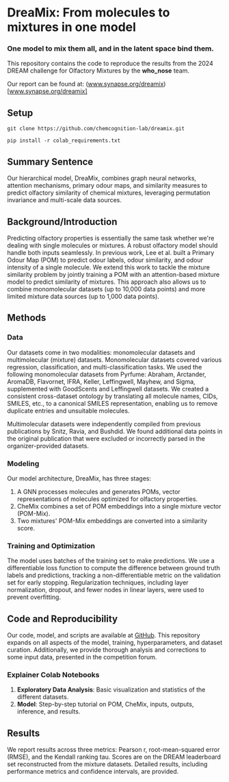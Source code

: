 # DreaMix: From molecules to mixtures in one model
### One model to mix them all, and in the latent space bind them. 

This repository contains the code to reproduce the results from the 2024 DREAM challenge for Olfactory Mixtures by the **who_nose** team.

Our report can be found at: (www.synapse.org/dreamix)[www.synapse.org/dreamix]

## Setup
```
git clone https://github.com/chemcognition-lab/dreamix.git

pip install -r colab_requirements.txt
```

## Summary Sentence
Our hierarchical model, DreaMix, combines graph neural networks, attention mechanisms, primary odour maps, and similarity measures to predict olfactory similarity of chemical mixtures, leveraging permutation invariance and multi-scale data sources.

## Background/Introduction
Predicting olfactory properties is essentially the same task whether we're dealing with single molecules or mixtures. A robust olfactory model should handle both inputs seamlessly. In previous work, Lee et al. built a Primary Odour Map (POM) to predict odour labels, odour similarity, and odour intensity of a single molecule. We extend this work to tackle the mixture similarity problem by jointly training a POM with an attention-based mixture model to predict similarity of mixtures. This approach also allows us to combine monomolecular datasets (up to 10,000 data points) and more limited mixture data sources (up to 1,000 data points).

## Methods
### Data
Our datasets come in two modalities: monomolecular datasets and multimolecular (mixture) datasets. Monomolecular datasets covered various regression, classification, and multi-classification tasks. We used the following monomolecular datasets from Pyrfume: Abraham, Arctander, AromaDB, Flavornet, IFRA, Keller, Leffingwell, Mayhew, and Sigma, supplemented with GoodScents and Leffingwell datasets. We created a consistent cross-dataset ontology by translating all molecule names, CIDs, SMILES, etc., to a canonical SMILES representation, enabling us to remove duplicate entries and unsuitable molecules.

Multimolecular datasets were independently compiled from previous publications by Snitz, Ravia, and Bushdid. We found additional data points in the original publication that were excluded or incorrectly parsed in the organizer-provided datasets.

### Modeling
Our model architecture, DreaMix, has three stages:
1. A GNN processes molecules and generates POMs, vector representations of molecules optimized for olfactory properties.
2. CheMix combines a set of POM embeddings into a single mixture vector (POM-Mix).
3. Two mixtures' POM-Mix embeddings are converted into a similarity score.

### Training and Optimization
The model uses batches of the training set to make predictions. We use a differentiable loss function to compute the difference between ground truth labels and predictions, tracking a non-differentiable metric on the validation set for early stopping. Regularization techniques, including layer normalization, dropout, and fewer nodes in linear layers, were used to prevent overfitting.

## Code and Reproducibility
Our code, model, and scripts are available at [GitHub](https://github.com/chemcognition-lab/dreamix). This repository expands on all aspects of the model, training, hyperparameters, and dataset curation. Additionally, we provide thorough analysis and corrections to some input data, presented in the competition forum.

### Explainer Colab Notebooks
1. **Exploratory Data Analysis**: Basic visualization and statistics of the different datasets.
2. **Model**: Step-by-step tutorial on POM, CheMix, inputs, outputs, inference, and results.

## Results
We report results across three metrics: Pearson r, root-mean-squared error (RMSE), and the Kendall ranking tau. Scores are on the DREAM leaderboard set reconstructed from the mixture datasets. Detailed results, including performance metrics and confidence intervals, are provided.

